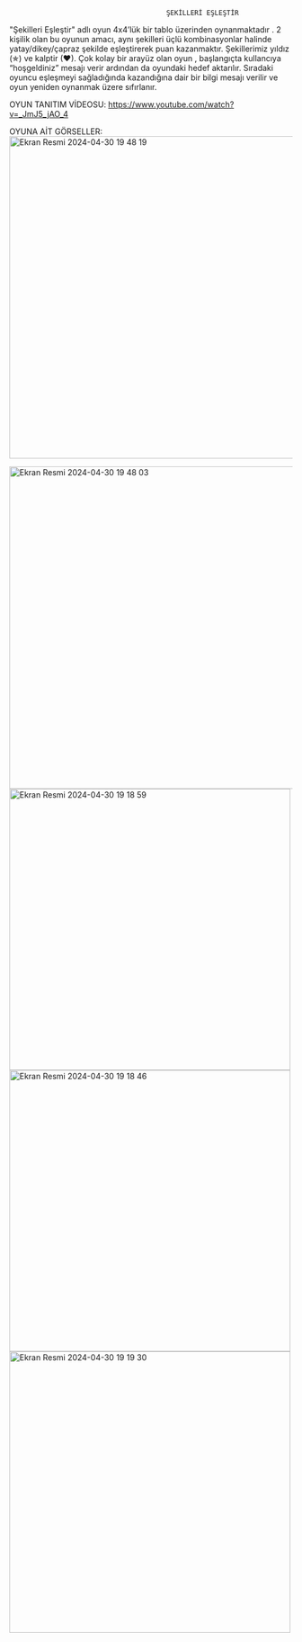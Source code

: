                                           ŞEKİLLERİ EŞLEŞTİR 

  "Şekilleri Eşleştir" adlı oyun 4x4’lük bir tablo üzerinden oynanmaktadır . 2 kişilik olan bu oyunun amacı, aynı şekilleri üçlü kombinasyonlar halinde yatay/dikey/çapraz şekilde   eşleştirerek puan kazanmaktır. 
  Şekillerimiz yıldız (✯) ve kalptir (♥). 
  Çok kolay bir arayüz olan oyun , başlangıçta kullancıya “hoşgeldiniz” mesajı verir ardından da oyundaki hedef aktarılır. 
  Sıradaki oyuncu eşleşmeyi sağladığında kazandığına dair bir bilgi mesajı verilir ve oyun yeniden oynanmak üzere sıfırlanır.

OYUN TANITIM VİDEOSU:
 https://www.youtube.com/watch?v=_JmJ5_jAO_4

OYUNA AİT GÖRSELLER:
<img width="573" alt="Ekran Resmi 2024-04-30 19 48 19" src="https://github.com/zeyneperarslan/webtabanliprogramlamaproje/assets/120674682/7928bf84-2fc6-4844-aefa-3146ac80866f">

<img width="573" alt="Ekran Resmi 2024-04-30 19 48 03" src="https://github.com/zeyneperarslan/webtabanliprogramlamaproje/assets/120674682/886bf616-d1b0-47ab-bad0-c6106c782ebb">

<img width="500" alt="Ekran Resmi 2024-04-30 19 18 59" src="https://github.com/zeyneperarslan/webtabanliprogramlamaproje/assets/120674682/5e4c2a75-12c4-4b83-ac77-891134f02d89">

<img width="500" alt="Ekran Resmi 2024-04-30 19 18 46" src="https://github.com/zeyneperarslan/webtabanliprogramlamaproje/assets/120674682/a2f95e74-622b-4a20-834f-ec298a068f37">

<img width="500" alt="Ekran Resmi 2024-04-30 19 19 30" src="https://github.com/zeyneperarslan/webtabanliprogramlamaproje/assets/120674682/82b0df1a-5a05-4e43-8ea9-4f05f5605cdd">




